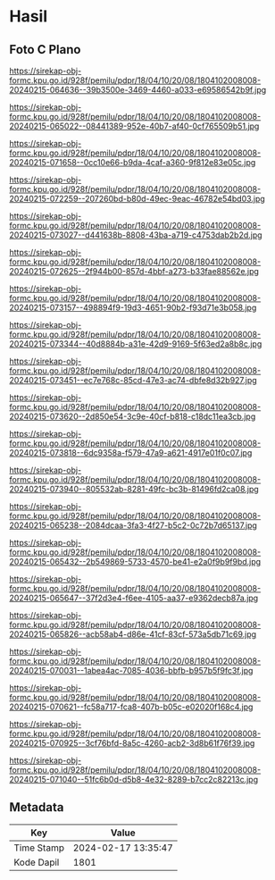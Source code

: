 # Hasil

## Foto C Plano

https://sirekap-obj-formc.kpu.go.id/928f/pemilu/pdpr/18/04/10/20/08/1804102008008-20240215-064636--39b3500e-3469-4460-a033-e69586542b9f.jpg

https://sirekap-obj-formc.kpu.go.id/928f/pemilu/pdpr/18/04/10/20/08/1804102008008-20240215-065022--08441389-952e-40b7-af40-0cf765509b51.jpg

https://sirekap-obj-formc.kpu.go.id/928f/pemilu/pdpr/18/04/10/20/08/1804102008008-20240215-071658--0cc10e66-b9da-4caf-a360-9f812e83e05c.jpg

https://sirekap-obj-formc.kpu.go.id/928f/pemilu/pdpr/18/04/10/20/08/1804102008008-20240215-072259--207260bd-b80d-49ec-9eac-46782e54bd03.jpg

https://sirekap-obj-formc.kpu.go.id/928f/pemilu/pdpr/18/04/10/20/08/1804102008008-20240215-073027--d441638b-8808-43ba-a719-c4753dab2b2d.jpg

https://sirekap-obj-formc.kpu.go.id/928f/pemilu/pdpr/18/04/10/20/08/1804102008008-20240215-072625--2f944b00-857d-4bbf-a273-b33fae88562e.jpg

https://sirekap-obj-formc.kpu.go.id/928f/pemilu/pdpr/18/04/10/20/08/1804102008008-20240215-073157--498894f9-19d3-4651-90b2-f93d71e3b058.jpg

https://sirekap-obj-formc.kpu.go.id/928f/pemilu/pdpr/18/04/10/20/08/1804102008008-20240215-073344--40d8884b-a31e-42d9-9169-5f63ed2a8b8c.jpg

https://sirekap-obj-formc.kpu.go.id/928f/pemilu/pdpr/18/04/10/20/08/1804102008008-20240215-073451--ec7e768c-85cd-47e3-ac74-dbfe8d32b927.jpg

https://sirekap-obj-formc.kpu.go.id/928f/pemilu/pdpr/18/04/10/20/08/1804102008008-20240215-073620--2d850e54-3c9e-40cf-b818-c18dc11ea3cb.jpg

https://sirekap-obj-formc.kpu.go.id/928f/pemilu/pdpr/18/04/10/20/08/1804102008008-20240215-073818--6dc9358a-f579-47a9-a621-4917e01f0c07.jpg

https://sirekap-obj-formc.kpu.go.id/928f/pemilu/pdpr/18/04/10/20/08/1804102008008-20240215-073940--805532ab-8281-49fc-bc3b-81496fd2ca08.jpg

https://sirekap-obj-formc.kpu.go.id/928f/pemilu/pdpr/18/04/10/20/08/1804102008008-20240215-065238--2084dcaa-3fa3-4f27-b5c2-0c72b7d65137.jpg

https://sirekap-obj-formc.kpu.go.id/928f/pemilu/pdpr/18/04/10/20/08/1804102008008-20240215-065432--2b549869-5733-4570-be41-e2a0f9b9f9bd.jpg

https://sirekap-obj-formc.kpu.go.id/928f/pemilu/pdpr/18/04/10/20/08/1804102008008-20240215-065647--37f2d3e4-f6ee-4105-aa37-e9362decb87a.jpg

https://sirekap-obj-formc.kpu.go.id/928f/pemilu/pdpr/18/04/10/20/08/1804102008008-20240215-065826--acb58ab4-d86e-41cf-83cf-573a5db71c69.jpg

https://sirekap-obj-formc.kpu.go.id/928f/pemilu/pdpr/18/04/10/20/08/1804102008008-20240215-070031--1abea4ac-7085-4036-bbfb-b957b5f9fc3f.jpg

https://sirekap-obj-formc.kpu.go.id/928f/pemilu/pdpr/18/04/10/20/08/1804102008008-20240215-070621--fc58a717-fca8-407b-b05c-e02020f168c4.jpg

https://sirekap-obj-formc.kpu.go.id/928f/pemilu/pdpr/18/04/10/20/08/1804102008008-20240215-070925--3cf76bfd-8a5c-4260-acb2-3d8b61f76f39.jpg

https://sirekap-obj-formc.kpu.go.id/928f/pemilu/pdpr/18/04/10/20/08/1804102008008-20240215-071040--51fc6b0d-d5b8-4e32-8289-b7cc2c82213c.jpg


## Metadata

| Key        | Value               |
| ---------- | ------------------- |
| Time Stamp | 2024-02-17 13:35:47 |
| Kode Dapil | 1801                |



